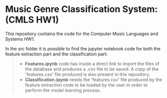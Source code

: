 # Music Genre Classification System: (CMLS HW1)

This repository contains the code for the Computer Music Languages and Systems HW1. 

In the src folder it is possible to find the jupyter notebook code for both the feature extraction part and the classification part: 
>* **Features.ipynb** code has inside a direct link to import the files of the database and produces a .csv file to be saved. A copy of 
the 'features.csv' file produced is also present in this repository.
>* **Classification.ipynb** needs the 'features.csv' file produced by the feature extraction code to be loaded by the user in order to 
perform the model learning process. 
